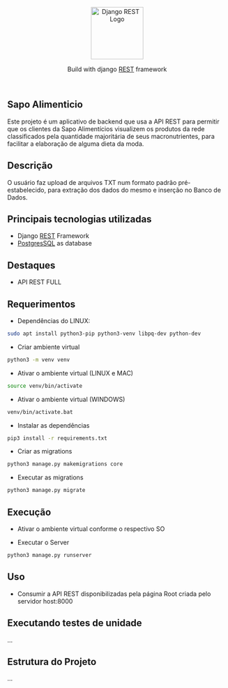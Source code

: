<p align="center">
  <a href="https://www.django-rest-framework.org/" target="blank"><img src="https://www.django-rest-framework.org/img/logo.png" width="120" alt="Django REST Logo" /></a>
</p>

<p align="center">Build with django <a href="https://www.django-rest-framework.org/" target="_blank"> REST</a> framework</p>
<p align="center">
<br>

## Sapo Alimenticio

Este projeto é um aplicativo de backend que usa a API REST para permitir que os clientes da Sapo Alimentícios visualizem os produtos da rede classificados pela
quantidade majoritária de seus macronutrientes, para facilitar a elaboração de alguma dieta da moda.

## Descrição
O usuário faz upload de arquivos TXT num formato padrão pré-estabelecido, para extração dos dados do mesmo e inserção no Banco de Dados.

## Principais tecnologias utilizadas
- Django [REST](https://www.django-rest-framework.org/) Framework
- [PostgresSQL](https://www.postgresql.org) as database


## Destaques
- API REST FULL

## Requerimentos

- Dependências do LINUX:
```bash
sudo apt install python3-pip python3-venv libpq-dev python-dev
```

- Criar ambiente virtual
```bash
python3 -m venv venv
```
- Ativar o ambiente virtual (LINUX e MAC)
```bash
source venv/bin/activate
```
- Ativar o ambiente virtual (WINDOWS)
```bash
venv/bin/activate.bat
```

- Instalar as dependências
```bash
pip3 install -r requirements.txt
```
- Criar as migrations
```bash
python3 manage.py makemigrations core
```
- Executar as migrations
```bash
python3 manage.py migrate
```

## Execução

- Ativar o ambiente virtual conforme o respectivo SO

- Executar o Server
```bash
python3 manage.py runserver
```

## Uso
- Consumir a API REST disponibilizadas pela página Root criada pelo servidor host:8000

## Executando testes de unidade
...

## Estrutura do Projeto
...



